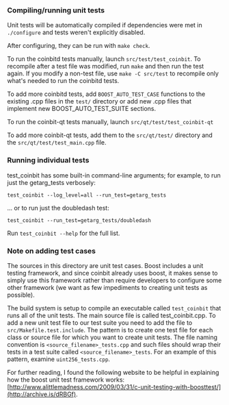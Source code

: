 ### Compiling/running unit tests

Unit tests will be automatically compiled if dependencies were met in `./configure`
and tests weren't explicitly disabled.

After configuring, they can be run with `make check`.

To run the coinbitd tests manually, launch `src/test/test_coinbit`. To recompile
after a test file was modified, run `make` and then run the test again. If you
modify a non-test file, use `make -C src/test` to recompile only what's needed
to run the coinbitd tests.

To add more coinbitd tests, add `BOOST_AUTO_TEST_CASE` functions to the existing
.cpp files in the `test/` directory or add new .cpp files that
implement new BOOST_AUTO_TEST_SUITE sections.

To run the coinbit-qt tests manually, launch `src/qt/test/test_coinbit-qt`

To add more coinbit-qt tests, add them to the `src/qt/test/` directory and
the `src/qt/test/test_main.cpp` file.

### Running individual tests

test_coinbit has some built-in command-line arguments; for
example, to run just the getarg_tests verbosely:

    test_coinbit --log_level=all --run_test=getarg_tests

... or to run just the doubledash test:

    test_coinbit --run_test=getarg_tests/doubledash

Run `test_coinbit --help` for the full list.

### Note on adding test cases

The sources in this directory are unit test cases.  Boost includes a
unit testing framework, and since coinbit already uses boost, it makes
sense to simply use this framework rather than require developers to
configure some other framework (we want as few impediments to creating
unit tests as possible).

The build system is setup to compile an executable called `test_coinbit`
that runs all of the unit tests.  The main source file is called
test_coinbit.cpp. To add a new unit test file to our test suite you need 
to add the file to `src/Makefile.test.include`. The pattern is to create 
one test file for each class or source file for which you want to create 
unit tests.  The file naming convention is `<source_filename>_tests.cpp` 
and such files should wrap their tests in a test suite 
called `<source_filename>_tests`. For an example of this pattern, 
examine `uint256_tests.cpp`.

For further reading, I found the following website to be helpful in
explaining how the boost unit test framework works:
[http://www.alittlemadness.com/2009/03/31/c-unit-testing-with-boosttest/](http://archive.is/dRBGf).
